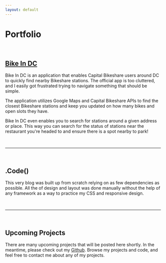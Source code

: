 ```yaml
---
layout: default
---
```


# Portfolio

<br/>

## [Bike In DC](http://bikeindc.com)

Bike In DC is an application that enables Capital Bikeshare users around DC to
quickly find nearby Bikeshare stations. The official app is too cluttered, and I
easily got frustrated trying to navigate something that should be simple.

The application utilizes Google Maps and Capital Bikeshare APIs to find the closest
Bikeshare stations and keep you updated on how many bikes and open slots they have.

Bike In DC even enables you to search for stations around a given address or place. This way
you can search for the status of stations near the restaurant you're headed to and
ensure there is a spot nearby to park!

<br/>

-----

<br/>

## .Code()

This very blog was built up from scratch relying on as few dependencies as possible.
All the of design and layout was done manually without the help of any framework
as a way to practice my CSS and responsive design.

<br/>

-----

<br/>

## Upcoming Projects

There are many upcoming projects that will be posted here shortly. In the meantime,
please check out my [Github](https://github.com/fortruce). Browse my projects and
code, and feel free to contact me about any of my projects.